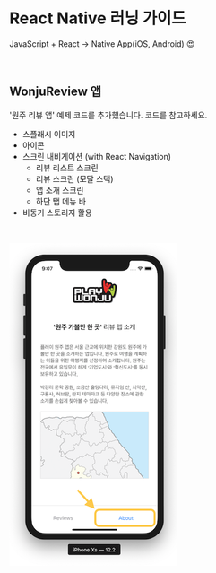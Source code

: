 # React Native 러닝 가이드

JavaScript + React → Native App(iOS, Android) 😍

<br>

## WonjuReview 앱

'원주 리뷰 앱' 예제 코드를 추가했습니다. 코드를 참고하세요.

- 스플래시 이미지
- 아이콘
- 스크린 내비게이션 (with React Navigation)
  - 리뷰 리스트 스크린
  - 리뷰 스크린 (모달 스택)
  - 앱 소개 스크린
  - 하단 탭 메뉴 바
- 비동기 스토리지 활용

<br>

![](assets/app.png)

